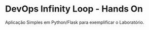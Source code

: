 # DevOps Infinity Loop - Hands On
 Aplicação Simples em Python/Flask para exemplificar o Laboratório.
